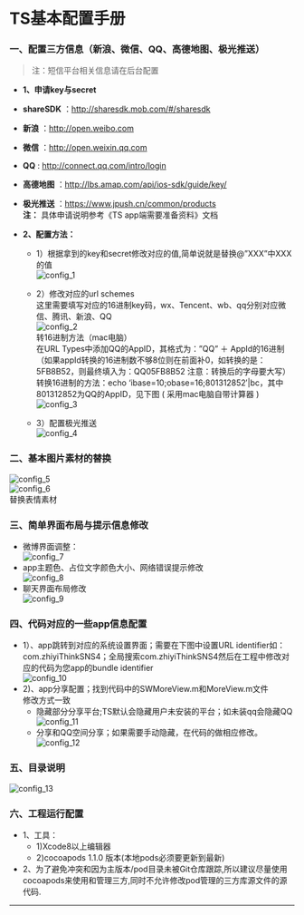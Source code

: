 # TS基本配置手册

### 一、配置三方信息（新浪、微信、QQ、高德地图、极光推送）
   > 注：短信平台相关信息请在后台配置  

-  **1、申请key与secret** 
  - **shareSDK** ：http://sharesdk.mob.com/#/sharesdk
  - **新浪** ：http://open.weibo.com
  - **微信** ：http://open.weixin.qq.com
  - **QQ** :	http://connect.qq.com/intro/login
  - **高德地图** ：http://lbs.amap.com/api/ios-sdk/guide/key/
  - **极光推送** ：https://www.jpush.cn/common/products  
  **注：** 具体申请说明参考《TS app端需要准备资料》文档

- **2、配置方法：**  
  - 1）根据拿到的key和secret修改对应的值,简单说就是替换@”XXX”中XXX的值  
  ![config_1]
  - 2）修改对应的url schemes  
    这里需要填写对应的16进制key码，wx、Tencent、wb、qq分别对应微信、腾讯、新浪、QQ   
    ![config_2]  
    转16进制方法（mac电脑）  
    在URL Types中添加QQ的AppID，其格式为：”QQ” ＋ AppId的16进制（如果appId转换的16进制数不够8位则在前面补0，如转换的是：5FB8B52，则最终填入为：QQ05FB8B52 注意：转换后的字母要大写） 转换16进制的方法：echo ‘ibase=10;obase=16;801312852′|bc，其中801312852为QQ的AppID，见下图 ( 采用mac电脑自带计算器 )  
    ![config_3]

  - 3）配置极光推送  
    ![config_4]

### 二、基本图片素材的替换
![config_5]  
![config_6]  
替换表情素材

### 三、简单界面布局与提示信息修改
- 微博界面调整：  
  ![config_7]  
- app主题色、占位文字颜色大小、网络错误提示修改  
  ![config_8]  
- 聊天界面布局修改  
  ![config_9]  





### 四、代码对应的一些app信息配置
- 1）、app跳转到对应的系统设置界面；需要在下图中设置URL identifier如：com.zhiyiThinkSNS4；全局搜索com.zhiyiThinkSNS4然后在工程中修改对应的代码为您app的bundle identifier  
  ![config_10]  
- 2)、app分享配置；找到代码中的SWMoreView.m和MoreView.m文件  
  修改方式一致  
  - 隐藏部分分享平台;TS默认会隐藏用户未安装的平台；如未装qq会隐藏QQ   
    ![config_11]  
  - 分享和QQ空间分享；如果需要手动隐藏，在代码的做相应修改。
    ![config_12]  

### 五、目录说明  
![config_13]  

### 六、工程运行配置
- 1、工具：
  - 1)Xcode8以上编辑器
  - 2)cocoapods 1.1.0 版本(本地pods必须要更新到最新)
- 2、为了避免冲突和因为主版本/pod目录未被Git仓库跟踪,所以建议尽量使用cocoapods来使用和管理三方,同时不允许修改pod管理的三方库源文件的源代码.

----------------------------------------
[config_1]:./image/config_1.png
[config_2]:./image/config_2.png
[config_3]:./image/config_3.png
[config_4]:./image/config_4.png
[config_5]:./image/config_5.png
[config_6]:./image/config_6.png
[config_7]:./image/config_7.png
[config_8]:./image/config_8.png
[config_9]:./image/config_9.png
[config_10]:./image/config_10.png
[config_11]:./image/config_11.png
[config_12]:./image/config_12.png
[config_13]:./image/config_13.png
[config_14]:./image/config_14.png
